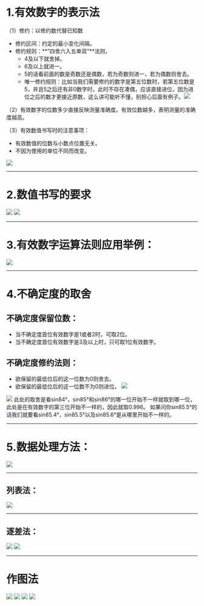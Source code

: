 
# 1.有效数字的表示法
（1）修约：以修约数代替已知数
- 修约区间：约定的最小变化间隔。
- 修约规则：**”四舍六入五单双“**法则，
  - 4及以下就舍掉。
  - 6及以上就进一。
  - 5的话看前面的数是奇数还是偶数，若为奇数则进一，若为偶数则舍去。
  - 唯一修约规则：比如当我们需要修约的数字是第五位数时，若第五位数是5，并且5之后还有非0数字时，此时不存在凑偶，应该直接进位，因为进位之后的数才更接近原数，这么讲可能听不懂，别担心后面有例子。![](Pasted%20image%2020250917163520.png)

（2）有效数字的位数多少直接反映测量准确度。有效位数越多，表明测量的准确度越高。

（3）有效数值书写时的注意事项：
- 有效数值的位数与小数点位置无关。
- 不因为使用的单位不同而改变。

![](Pasted%20image%2020250917162226.png)

---

# 2.数值书写的要求
![](Pasted%20image%2020250917163929.png)
![](Pasted%20image%2020250917163947.png)

---

# 3.有效数字运算法则应用举例：
![](Pasted%20image%2020250917171337.png)

---

# 4.不确定度的取舍

## 不确定度保留位数：
- 当不确定度首位有效数字是1或者2时，可取2位。
- 当不确定度首位有效数字是3及以上时，只可取1位有效数字。

## 不确定度修约法则：
- 欲保留的最低位后的这一位数为0则舍去。
- 欲保留的最低位后的这一位数不为0则进位。
![](Pasted%20image%2020250917172106.png)

![](Pasted%20image%2020250917172456.png)
此处的取舍是看sin84°，sin85°和sin86°的哪一位开始不一样就取到哪一位，此处是在有效数字的第三位开始不一样的，因此就取0.996。
如果问你sin85.5°的话我们就要看sin85.4°，sin85.5°以及sin85.6°是从哪里开始不一样的。

---

# 5.数据处理方法：
![](Pasted%20image%2020250917173013.png)

---

## 列表法：
![](Pasted%20image%2020250917173949.png)

---


## 逐差法：
![](Pasted%20image%2020250917174020.png)
![](Pasted%20image%2020250917174108.png)

---

# 作图法
![](Pasted%20image%2020250917174158.png)
![](Pasted%20image%2020250917174220.png)
![](Pasted%20image%2020250917174254.png)
![](Pasted%20image%2020250917174325.png)






